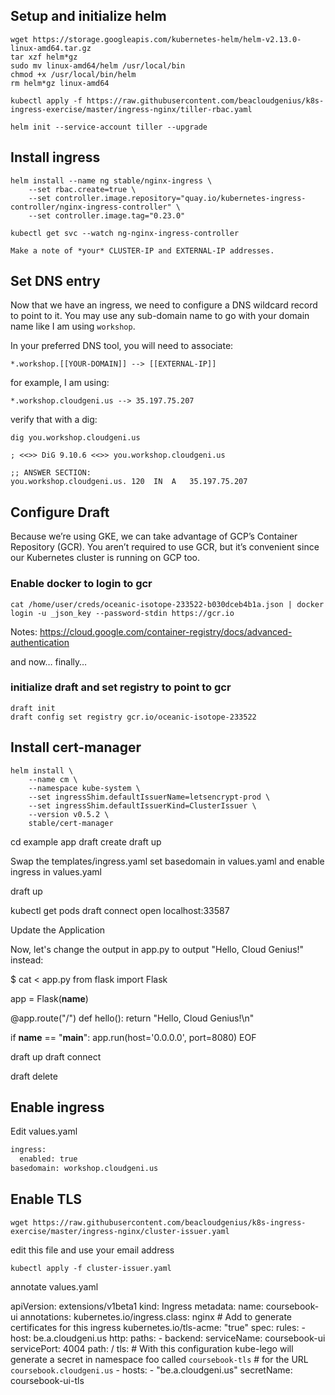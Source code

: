 ## Setup and initialize helm

    wget https://storage.googleapis.com/kubernetes-helm/helm-v2.13.0-linux-amd64.tar.gz
    tar xzf helm*gz
    sudo mv linux-amd64/helm /usr/local/bin
    chmod +x /usr/local/bin/helm
    rm helm*gz linux-amd64
   
    kubectl apply -f https://raw.githubusercontent.com/beacloudgenius/k8s-ingress-exercise/master/ingress-nginx/tiller-rbac.yaml

    helm init --service-account tiller --upgrade

## Install ingress

    helm install --name ng stable/nginx-ingress \
        --set rbac.create=true \
        --set controller.image.repository="quay.io/kubernetes-ingress-controller/nginx-ingress-controller" \
        --set controller.image.tag="0.23.0"

    kubectl get svc --watch ng-nginx-ingress-controller

    Make a note of *your* CLUSTER-IP and EXTERNAL-IP addresses.

## Set DNS entry

Now that we have an ingress, we need to configure a DNS wildcard record to point to it. You may use any sub-domain name to go with your domain name like I am using `workshop`. 

In your preferred DNS tool, you will need to associate:

    *.workshop.[[YOUR-DOMAIN]] --> [[EXTERNAL-IP]]

for example, I am using:

    *.workshop.cloudgeni.us --> 35.197.75.207

verify that with a dig:

    dig you.workshop.cloudgeni.us

    ; <<>> DiG 9.10.6 <<>> you.workshop.cloudgeni.us

    ;; ANSWER SECTION:
    you.workshop.cloudgeni.us. 120	IN	A	35.197.75.207

## Configure Draft

Because we’re using GKE, we can take advantage of GCP’s Container Repository (GCR). You aren’t required to use GCR, but it’s convenient since our Kubernetes cluster is running on GCP too. 

### Enable docker to login to gcr

    cat /home/user/creds/oceanic-isotope-233522-b030dceb4b1a.json | docker login -u _json_key --password-stdin https://gcr.io

Notes: https://cloud.google.com/container-registry/docs/advanced-authentication    

and now… finally…

### initialize draft and set registry to point to gcr

    draft init 
    draft config set registry gcr.io/oceanic-isotope-233522

## Install cert-manager

    helm install \
        --name cm \
        --namespace kube-system \
        --set ingressShim.defaultIssuerName=letsencrypt-prod \
        --set ingressShim.defaultIssuerKind=ClusterIssuer \
        --version v0.5.2 \
        stable/cert-manager


cd example app
draft create
draft up

Swap the templates/ingress.yaml 
set basedomain in values.yaml
and enable ingress in values.yaml

draft up

kubectl get pods
draft connect
open localhost:33587

Update the Application

Now, let's change the output in app.py to output "Hello, Cloud Genius!" instead:

$ cat <<EOF > app.py
from flask import Flask

app = Flask(__name__)

@app.route("/")
def hello():
    return "Hello, Cloud Genius!\n"

if __name__ == "__main__":
    app.run(host='0.0.0.0', port=8080)
EOF



draft up
draft connect

draft delete

## Enable ingress

Edit values.yaml 

```bash
ingress:
  enabled: true
basedomain: workshop.cloudgeni.us
```

## Enable TLS

    wget https://raw.githubusercontent.com/beacloudgenius/k8s-ingress-exercise/master/ingress-nginx/cluster-issuer.yaml

edit this file and use your email address

    kubectl apply -f cluster-issuer.yaml

annotate values.yaml


apiVersion: extensions/v1beta1
kind: Ingress
metadata:
  name: coursebook-ui
  annotations:
    kubernetes.io/ingress.class: nginx
    # Add to generate certificates for this ingress
    kubernetes.io/tls-acme: "true"
spec:
  rules:
    - host: be.a.cloudgeni.us
      http:
        paths:
          - backend:
              serviceName: coursebook-ui
              servicePort: 4004
            path: /
  tls:
    # With this configuration kube-lego will generate a secret in namespace foo called `coursebook-tls`
    # for the URL `coursebook.cloudgeni.us`
    - hosts:
        - "be.a.cloudgeni.us"
      secretName: coursebook-ui-tls
